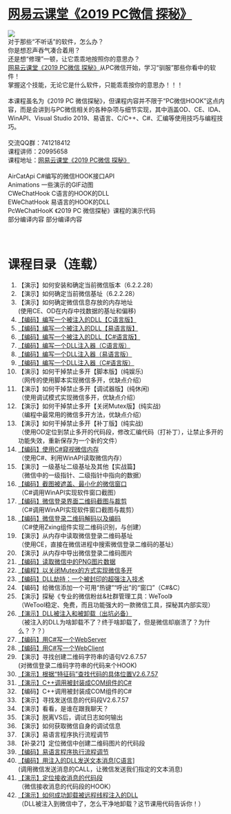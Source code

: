 # <a href="http://t.cn/EXUbebQ" target="_blank">网易云课堂《2019 PC微信 探秘》</a>
<img src="https://github.com/zmrbak/PcWeChatHooK/blob/master/images/Header.png"/>
<br/>
对于那些“不听话”的软件，怎么办？
<br/>
你是想忍声吞气凑合着用？
<br/>
还是想“修理”一顿，让它乖乖地按照你的意思办？
<br/>
<a href="http://t.cn/EXUbebQ" target="_blank">网易云课堂《2019 PC微信 探秘》</a>从PC微信开始，学习“驯服”那些你看中的软件！
<br/>
掌握这个技能，无论它是什么软件，只能乖乖按你的意思办！！！
<br/>
<br/>
本课程虽名为《2019 PC 微信探秘》，但课程内容并不限于“PC微信HOOK”这点内容，而是会讲到与PC微信相关的各种杂项与细节实现，其中涵盖OD、CE、IDA、WinAPI、Visual Studio 2019、易语言、C/C++、C#、汇编等使用技巧与编程技巧。
<br/>
<br/>
交流QQ群：741218412
<br/>
课程讲师：20995658
<br/>
课程地址：<a href="http://t.cn/EXUbebQ" target="_blank">网易云课堂《2019 PC微信 探秘》</a>
<br/>
<br/>
AirCatApi	C#编写的微信HOOK接口API<br/>
Animations	一些演示的GIF动图<br/>
CWeChatHook	C语言的HOOK的DLL<br/>
EWeChatHook	易语言的HOOK的DLL<br/>
PcWeChatHooK	《2019 PC 微信探秘》课程的演示代码<br/>
部分编译内容	部分编译内容<br/>
<br/>
<br/>
<h1>
	课程目录（连载）
</h1>
<ol>
	<li>
		【演示】如何安装和确定当前微信版本（6.2.2.28）
	</li>
	<li>
		【演示】如何确定当前微信基址（6.2.2.28）
	</li>
	<li>
		【演示】如何确定微信信息存放的内存地址<br />
(使用CE、OD在内存中找数据的基址和偏移)
	</li>
	<li>
		<a href="https://github.com/zmrbak/PcWeChatHooK/tree/master/PcWeChatHooK/L004CHookDll" target="_blank">【编码】编写一个被注入的DLL【C语言版】</a>
	</li>
	<li>
		<a href="https://github.com/zmrbak/PcWeChatHooK/tree/master/PcWeChatHooK/L005eHookDll" target="_blank">【编码】编写一个被注入的DLL【易语言版】</a>
	</li>
	<li>
		<a href="https://github.com/zmrbak/PcWeChatHooK/tree/master/PcWeChatHooK/L006CsHookDll" target="_blank">【编码】编写一个被注入的DLL【C#语言版】</a>
	</li>
	<li>
		<a href="https://github.com/zmrbak/PcWeChatHooK/tree/master/PcWeChatHooK/L007CInjector" target="_blank">【编码】编写一个DLL注入器（C语言版）</a>
	</li>
	<li>
		<a href="https://github.com/zmrbak/PcWeChatHooK/tree/master/PcWeChatHooK/L008eInjector" target="_blank">【编码】编写一个DLL注入器（易语言版）</a>
	</li>
	<li>
		<a href="https://github.com/zmrbak/PcWeChatHooK/tree/master/PcWeChatHooK/L009CsInjector" target="_blank">【编码】编写一个DLL注入器（C#语言版）</a>
	</li>
	<li>
		【演示】如何干掉禁止多开【脚本版】(纯娱乐) <br />
（网传的使用脚本实现微信多开，优缺点介绍）
	</li>
	<li>
		【演示】如何干掉禁止多开【调试器版】(纯休闲) <br />
（使用调试模式实现微信多开，优缺点介绍）
	</li>
	<li>
		【演示】如何干掉禁止多开【关闭Mutex版】(纯实战)<br />
（编程中最常用的微信多开方法，优缺点介绍）
	</li>
	<li>
		【演示】如何干掉禁止多开【补丁版】(纯实战)<br />
（使用OD定位到禁止多开的代码段，修改汇编代码（打补丁），让禁止多开的功能失效，重新保存为一个新的文件）
	</li>
	<li>
		<a href="https://github.com/zmrbak/PcWeChatHooK/tree/master/PcWeChatHooK/L014ReadWeChatMemory" target="_blank">【编码】使用C#窥视微信内存 </a><br />
（使用C#、利用WinAPI读取微信内存）
	</li>
	<li>
		【演示】一级基址二级基址及其他【实战篇】<br />
（微信中的一级指针、二级指针中指向的数据）
	</li>
	<li>
		<a href="https://github.com/zmrbak/PcWeChatHooK/tree/master/PcWeChatHooK/L016CaptureWeChatWindow" target="_blank">【编码】截图被遮盖、最小化的微信窗口</a><br />
（C#调用WinAPI实现软件窗口截图）
	</li>
	<li>
		<a href="https://github.com/zmrbak/PcWeChatHooK/tree/master/PcWeChatHooK/L017CaptureWeChatQrcode" target="_blank">【编码】微信登录界面二维码截图与裁剪</a><br />
（C#调用WinAPI实现软件窗口截图与裁剪）
	</li>
	<li>
		<a href="https://github.com/zmrbak/PcWeChatHooK/tree/master/PcWeChatHooK/L018WeChatQrcodeDecodeEncode" target="_blank">【编码】微信登录二维码解码以及编码</a><br />
（C#使用Zxing组件实现二维码识别，与创建）
	</li>
	<li>
		【演示】从内存中读取微信登录二维码基址<br />
（使用CE，直接在微信进程中搜索微信登录二维码的基址）
	</li>
	<li>
		【演示】从内存中导出微信登录二维码图片
	</li>
	<li>
		<a href="https://github.com/zmrbak/PcWeChatHooK/tree/master/PcWeChatHooK/L021WeChatMemoryPngReader" target="_blank">【编码】读取微信中的PNG图片数据</a>
	</li>
	<li>
		<a href="https://github.com/zmrbak/PcWeChatHooK/tree/master/PcWeChatHooK/L022CSMultiWeChat" target="_blank">【编程】以关闭Mutex的方式实现微信多开</a>
	</li>
	<li>
		<a href="https://github.com/zmrbak/PcWeChatHooK/tree/master/PcWeChatHooK/L023HijackDllCppCodeMaker" target="_blank">【编码】DLL劫持：一个被封印的超强注入技术</a>
	</li>
	<li>
		【编码】给微信添加一个可用“热键”“呼出”的“窗口”（C#&amp;C）
	</li>
	<li>
		【演示】探秘《专业的微信粉丝&amp;社群管理工具：WeTool》 <br />
（WeTool稳定、免费，而且功能强大的一款微信工具，探秘其内部实现）
	</li>
	<li>
		<a href="https://github.com/zmrbak/PcWeChatHooK/tree/master/PcWeChatHooK/L026InjectAndUnject" target="_blank">【演示】DLL被注入和被卸载（出坑必备）</a><br />
（被注入的DLL为啥卸载不了？终于啥卸载了，但是微信却崩溃了？为什么？？？）
	</li>
	<li>
		<a href="https://github.com/zmrbak/PcWeChatHooK/tree/master/PcWeChatHooK/L027WeChatWebServer" target="_blank">【编码】用C#写一个WebServer</a>
	</li>
	<li>
		<a href="https://github.com/zmrbak/PcWeChatHooK/tree/master/PcWeChatHooK/L028WeChatWebClient" target="_blank">【编码】用C#写一个WebClient</a>
	</li>
	<li>
		【演示】寻找创建二维码字符串的语句V2.6.7.57 <br />
(对微信登录二维码字符串的代码来个HOOK)
	</li>
	<li>
		<a href="https://github.com/zmrbak/PcWeChatHooK/tree/master/PcWeChatHooK/L030QrcodeStringInlineHook" target="_blank">【演示】根据“特征码”查找代码的具体位置V2.6.7.57</a>
	</li>
	<li>
		<a href="https://github.com/zmrbak/PcWeChatHooK/tree/master/PcWeChatHooK/L031CSharpHookDLL" target="_blank">【演示】C++调用被封装成COM组件的C#</a>
	</li>
	<li>
		【编码】C++调用被封装成COM组件的C#
	</li>
	<li>
		【演示】寻找发送信息的代码段V2.6.7.57
	</li>
	<li>
		【演示】看看，是谁在跟我聊天？
	</li>
	<li>
		【演示】脱离VS后，调试日志如何输出
	</li>
	<li>
		【演示】如何获取微信自身的调试信息
	</li>
	<li>
		【演示】易语言程序执行流程调节
	</li>
	<li>
		【补录21】定位微信中创建二维码图片的代码段
	</li>
	<li>
		<a href="https://github.com/zmrbak/PcWeChatHooK/tree/master/PcWeChatHooK/L039eInlineHook" target="_blank">【编码】易语言程序执行流程调节</a>
	</li>
	<li>
		<a href="https://github.com/zmrbak/PcWeChatHooK/tree/master/PcWeChatHooK/L040WxTextMsgSender" target="_blank">【编码】用注入的DLL发送文本消息[C语言] </a><br />
(调用微信发送消息的CALL，让微信发送我们指定的文本消息)
	</li>
	<li>
		<a href="https://github.com/zmrbak/PcWeChatHooK/tree/master/PcWeChatHooK/L041WxMsgReceiver" target="_blank">【演示】定位接收消息的代码段</a><br />
（微信接收消息的代码段的HOOK）
	</li>
	<li>
		<a href="https://github.com/zmrbak/PcWeChatHooK/tree/master/PcWeChatHooK/L042UnloadInjectedDll" target="_blank">【演示】如何成功卸载被远程线程注入的DLL</a> <br />
（DLL被注入到微信中了，怎么干净地卸载？这节课用代码告诉你！）
	</li>
</ol>

